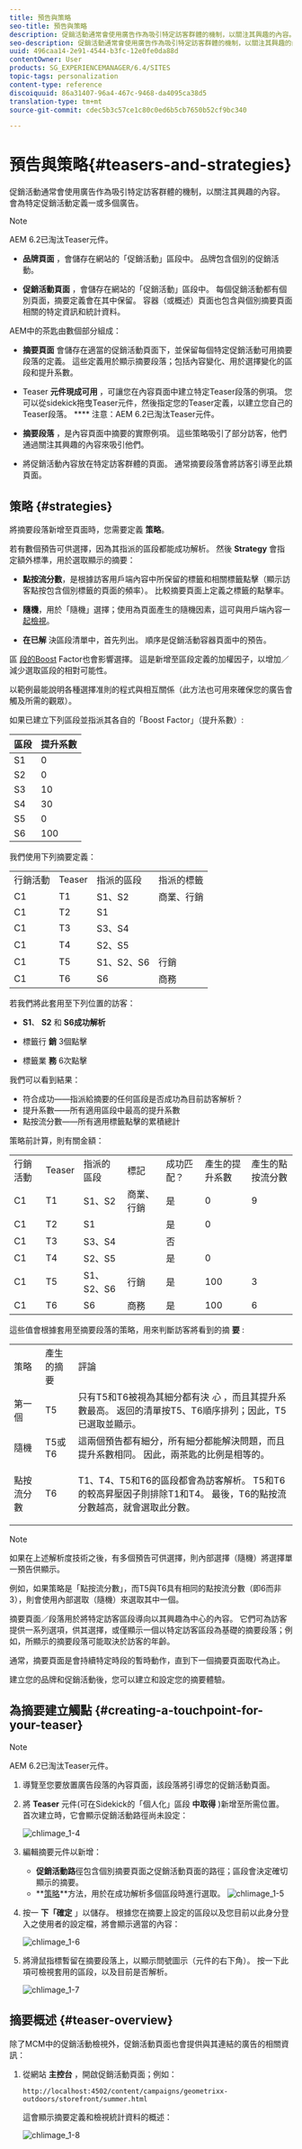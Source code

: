 ```yaml
---
title: 預告與策略
seo-title: 預告與策略
description: 促銷活動通常會使用廣告作為吸引特定訪客群體的機制，以關注其興趣的內容。 會為特定促銷活動定義一或多個廣告。
seo-description: 促銷活動通常會使用廣告作為吸引特定訪客群體的機制，以關注其興趣的內容。 會為特定促銷活動定義一或多個廣告。
uuid: 496caa14-2e91-4544-b3fc-12e0fe0da88d
contentOwner: User
products: SG_EXPERIENCEMANAGER/6.4/SITES
topic-tags: personalization
content-type: reference
discoiquuid: 86a31407-96a4-467c-9468-da4095ca38d5
translation-type: tm+mt
source-git-commit: cdec5b3c57ce1c80c0ed6b5cb7650b52cf9bc340

---
```



# 預告與策略{#teasers-and-strategies}

促銷活動通常會使用廣告作為吸引特定訪客群體的機制，以關注其興趣的內容。 會為特定促銷活動定義一或多個廣告。

>[!NOTE]
>
>AEM 6.2已淘汰Teaser元件。

* **品牌頁面** ，會儲存在網站的「促銷活動」區段中。 品牌包含個別的促銷活動。

* **促銷活動頁面** ，會儲存在網站的「促銷活動」區段中。 每個促銷活動都有個別頁面，摘要定義會在其中保留。 容器（或概述）頁面也包含與個別摘要頁面相關的特定資訊和統計資料。

AEM中的茶匙由數個部分組成：

* **摘要頁面** 會儲存在適當的促銷活動頁面下，並保留每個特定促銷活動可用摘要段落的定義。 這些定義用於顯示摘要段落；包括內容變化、用於選擇變化的區段和提升系數。
* Teaser **元件現成可用** ，可讓您在內容頁面中建立特定Teaser段落的例項。 您可以從sidekick拖曳Teaser元件，然後指定您的Teaser定義，以建立您自己的Teaser段落。 **** 注意：AEM 6.2已淘汰Teaser元件。

* **摘要段落** ，是內容頁面中摘要的實際例項。 這些策略吸引了部分訪客，他們通過關注其興趣的內容來吸引他們。
* 將促銷活動內容放在特定訪客群體的頁面。 通常摘要段落會將訪客引導至此類頁面。

## 策略 {#strategies}

將摘要段落新增至頁面時，您需要定義 **策略**。

若有數個預告可供選擇，因為其指派的區段都能成功解析。 然後 **Strategy** 會指定額外標準，用於選取顯示的摘要：

* **點按流分數**，是根據訪客用戶端內容中所保留的標籤和相關標籤點擊（顯示訪客點按包含個別標籤的頁面的頻率）。 比較摘要頁面上定義之標籤的點擊率。
* **隨機**，用於「隨機」選擇；使用為頁面產生的隨機因素，這可與用戶端內容一 [起檢視](/help/sites-administering/client-context.md)。

* **在已解** 決區段清單中，首先列出。 順序是促銷活動容器頁面中的預告。

區 [段的Boost](/help/sites-administering/campaign-segmentation.md#boost-factor) Factor也會影響選擇。 這是新增至區段定義的加權因子，以增加／減少選取區段的相對可能性。

以範例最能說明各種選擇准則的程式與相互關係（此方法也可用來確保您的廣告會觸及所需的觀眾）。

如果已建立下列區段並指派其各自的「Boost Factor」（提升系數）:

| 區段 | 提升系數 |
|---|---|
| S1 | 0 |
| S2 | 0 |
| S3 | 10 |
| S4 | 30 |
| S5 | 0 |
| S6 | 100 |

我們使用下列摘要定義：

<table> 
 <tbody> 
  <tr> 
   <td>行銷活動</td> 
   <td>Teaser</td> 
   <td>指派的區段</td> 
   <td>指派的標籤 </td> 
  </tr> 
  <tr> 
   <td>C1</td> 
   <td>T1</td> 
   <td>S1、S2</td> 
   <td>商業、行銷</td> 
  </tr> 
  <tr> 
   <td>C1</td> 
   <td>T2 </td> 
   <td>S1</td> 
   <td><br /> </td> 
  </tr> 
  <tr> 
   <td>C1 </td> 
   <td>T3</td> 
   <td>S3、S4</td> 
   <td><br /> </td> 
  </tr> 
  <tr> 
   <td>C1 </td> 
   <td>T4</td> 
   <td>S2、S5</td> 
   <td><br /> </td> 
  </tr> 
  <tr> 
   <td>C1 </td> 
   <td>T5</td> 
   <td>S1、S2、S6</td> 
   <td>行銷</td> 
  </tr> 
  <tr> 
   <td>C1 </td> 
   <td>T6</td> 
   <td>S6</td> 
   <td>商務<br /> </td> 
  </tr> 
 </tbody> 
</table>

若我們將此套用至下列位置的訪客：

* **S1**、 **S2** 和 **S6成功解析**

* 標籤行 **銷** 3個點擊
* 標籤業 **務** 6次點擊

我們可以看到結果：

* 符合成功——指派給摘要的任何區段是否成功為目前訪客解析？
* 提升系數——所有適用區段中最高的提升系數
* 點按流分數——所有適用標籤點擊的累積總計

策略前計算，則有關金額：

<table> 
 <tbody> 
  <tr> 
   <td>行銷活動</td> 
   <td>Teaser</td> 
   <td>指派的區段</td> 
   <td>標記 </td> 
   <td>成功匹配？</td> 
   <td>產生的提升系數</td> 
   <td>產生的點按流分數 </td> 
  </tr> 
  <tr> 
   <td>C1</td> 
   <td>T1</td> 
   <td>S1、S2</td> 
   <td>商業、行銷</td> 
   <td>是</td> 
   <td>0</td> 
   <td>9</td> 
  </tr> 
  <tr> 
   <td>C1</td> 
   <td>T2 </td> 
   <td>S1</td> 
   <td><br /> </td> 
   <td>是</td> 
   <td>0</td> 
   <td><br /> </td> 
  </tr> 
  <tr> 
   <td>C1 </td> 
   <td>T3</td> 
   <td>S3、S4</td> 
   <td><br /> </td> 
   <td>否</td> 
   <td><br /> </td> 
   <td><br /> </td> 
  </tr> 
  <tr> 
   <td>C1 </td> 
   <td>T4</td> 
   <td>S2、S5</td> 
   <td><br /> </td> 
   <td>是<br /> </td> 
   <td>0<br /> </td> 
   <td><br /> </td> 
  </tr> 
  <tr> 
   <td>C1 </td> 
   <td>T5</td> 
   <td>S1、S2、S6</td> 
   <td>行銷</td> 
   <td>是</td> 
   <td>100</td> 
   <td>3</td> 
  </tr> 
  <tr> 
   <td>C1 </td> 
   <td>T6</td> 
   <td>S6</td> 
   <td>商務</td> 
   <td>是</td> 
   <td>100</td> 
   <td>6 </td> 
  </tr> 
 </tbody> 
</table>

這些值會根據套用至摘要段落的策略，用來判斷訪客將看到的摘 **要** :

<table> 
 <tbody> 
  <tr> 
   <td>策略</td> 
   <td>產生的摘要</td> 
   <td>評論</td> 
  </tr> 
  <tr> 
   <td>第一個</td> 
   <td>T5</td> 
   <td>只有T5和T6被視為其細分都有決 <i>心</i> ，而且其提升系數最高。 返回的清單按T5、T6順序排列；因此，T5已選取並顯示。</td> 
  </tr> 
  <tr> 
   <td>隨機</td> 
   <td>T5或T6</td> 
   <td>這兩個預告都有細分，所有細分都能解決問題，而且提升系數相同。 因此，兩茶匙的比例是相等的。</td> 
  </tr> 
  <tr> 
   <td>點按流分數</td> 
   <td>T6</td> 
   <td><p>T1、T4、T5和T6的區段都會為訪客解析。 T5和T6的較高昇壓因子則排除T1和T4。 最後，T6的點按流分數越高，就會選取此分數。</p> </td> 
  </tr> 
 </tbody> 
</table>

>[!NOTE]
>
>如果在上述解析度技術之後，有多個預告可供選擇，則內部選擇（隨機）將選擇單一預告供顯示。
>
>例如，如果策略是「點按流分數」，而T5與T6具有相同的點按流分數（即6而非3），則會使用內部選取（隨機）來選取其中一個。

摘要頁面／段落用於將特定訪客區段導向以其興趣為中心的內容。 它們可為訪客提供一系列選項，供其選擇，或僅顯示一個以特定訪客區段為基礎的摘要段落；例如，所顯示的摘要段落可能取決於訪客的年齡。

通常，摘要頁面是會持續特定時段的暫時動作，直到下一個摘要頁面取代為止。

建立您的品牌和促銷活動後，您可以建立和設定您的摘要體驗。

## 為摘要建立觸點 {#creating-a-touchpoint-for-your-teaser}

>[!NOTE]
>
>AEM 6.2已淘汰Teaser元件。

1. 導覽至您要放置廣告段落的內容頁面，該段落將引導您的促銷活動頁面。
1. 將 **Teaser** 元件(可在Sidekick的「個人化」區段 **中取得** )新增至所需位置。 首次建立時，它會顯示促銷活動路徑尚未設定：

   ![chlimage_1-4](assets/chlimage_1-4.png)

1. 編輯摘要元件以新增：

   * **促銷活動路**&#x200B;徑包含個別摘要頁面之促銷活動頁面的路徑；區段會決定確切顯示的摘要。
   * **[策略](/help/sites-classic-ui-authoring/classic-personalization-campaigns.md#strategies)**方法，用於在成功解析多個區段時進行選取。
   ![chlimage_1-5](assets/chlimage_1-5.png)

1. 按一 **下「確定** 」以儲存。 根據您在摘要上設定的區段以及您目前以此身分登入之使用者的設定檔，將會顯示適當的內容：

   ![chlimage_1-6](assets/chlimage_1-6.png)

1. 將滑鼠指標暫留在摘要段落上，以顯示問號圖示（元件的右下角）。 按一下此項可檢視套用的區段，以及目前是否解析。

   ![chlimage_1-7](assets/chlimage_1-7.png)

## 摘要概述 {#teaser-overview}

除了MCM中的促銷活動檢視外，促銷活動頁面也會提供與其連結的廣告的相關資訊：

1. 從網站 **主控台** ，開啟促銷活動頁面；例如：

   `http://localhost:4502/content/campaigns/geometrixx-outdoors/storefront/summer.html`

   這會顯示摘要定義和檢視統計資料的概述：

   ![chlimage_1-8](assets/chlimage_1-8.png)

